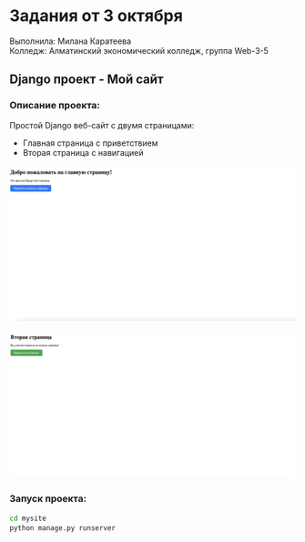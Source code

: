 # Задания от 3 октября

Выполнила: Милана Каратеева  
Колледж: Алматинский экономический колледж, группа Web-3-5

## Django проект - Мой сайт
### Описание проекта:
Простой Django веб-сайт с двумя страницами:
- Главная страница с приветствием
- Вторая страница с навигацией

![Результат выполнения - главная страница](mysite_result_1.png)

![Результат выполнения - вторая страница](mysite_result_2.png)

### Запуск проекта:
```bash
cd mysite
python manage.py runserver
```
